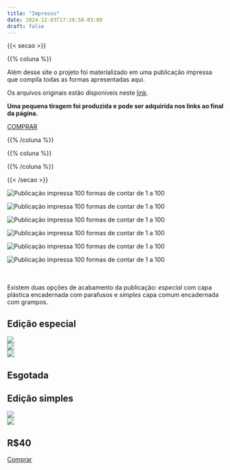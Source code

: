 ```yaml
---
title: "Impresso"
date: 2024-12-03T17:29:58-03:00
draft: false
---
```


{{< secao >}}

{{% coluna %}}

Além desse site o projeto foi materializado em uma publicação impressa que compila todas as formas apresentadas aqui.

Os arquivos originais estão disponíveis neste [link](http://etc.guilhermevieira.info/1-100/1a100-Impresso.zip).

**Uma pequena tiragem foi produzida e pode ser adquirida nos links ao final da página.**

<a class="botao" href="#comprar">COMPRAR</a>

{{% /coluna %}}

{{% coluna %}}



{{% /coluna %}}

{{< /secao >}}

<section class="secao" style="margin-bottom: 3rem">

![Publicação impressa 100 formas de contar de 1 a 100](/images/1a100-Fotos-Versao2-11.jpg)

![Publicação impressa 100 formas de contar de 1 a 100](/images/1a100-Fotos-Versao2-02.jpg)

![Publicação impressa 100 formas de contar de 1 a 100](/images/1a100-Fotos-Versao2-03.jpg)

![Publicação impressa 100 formas de contar de 1 a 100](/images/1a100-Fotos-Versao2-08.jpg)

![Publicação impressa 100 formas de contar de 1 a 100](/images/1a100-Fotos-Versao2-04.jpg)

![Publicação impressa 100 formas de contar de 1 a 100](/images/1a100-Fotos-Versao2-12.jpg)

</section>


<section id="comprar" class="secao colunas">  
  <div class="coluna">
    <p>
    Existem duas opções de acabamento da publicação: <i>especial</i> com capa plástica encadernada com parafusos e <i>simples</i> capa comum encadernada com grampos. 
    </p>
  </div>
  <div class="coluna">
   
  </div>
</section>

<section class="secao colunas">  
  <div class="coluna">
    <h2 id="edição-especial">Edição especial</h2>
    <div class="slider">
      <div><img src="/images/1a100-Fotos-Versao2-06.jpg"></div>
      <div><img src="/images/1a100-Fotos-Versao2-09.jpg"></div>
      <div><img src="/images/1a100-Fotos-Versao2-10.jpg"></div>
    </div>
    <div class="compra-wrapper">
      <h2>Esgotada</h2>
    </div>
  </div>  
  <div class="coluna">
    <h2 id="edição-simples">Edição simples</h2>
    <div class="slider">
      <div><img src="/images/1a100-Fotos-Versao3-02.jpg"></div>
      <div><img src="/images/1a100-Fotos-Versao3-04.jpg"></div>
    </div>
    <div class="compra-wrapper">
      <h2>R$40</h2>
      <a href="https://sacola.pagbank.com.br/b13fd4d4-4219-4277-b80d-82cf71c99004" class="botao" target="_blank">Comprar</a>
    </div>
  </div>
</section>


<script>
  document.addEventListener('DOMContentLoaded', function () {
  var sliders = document.querySelectorAll('.slider');
  sliders.forEach(function (slider) {
    tns({
      container: slider,
      items: 1,
      slideBy: 'page',
      autoplay: true,
      autoplayButtonOutput: false,
      controls: true,
      controlsPosition: "bottom",
      controlsText: ["<", ">"],
      nav: false,
      navPosition: "bottom",
    });
  });
});
</script>
